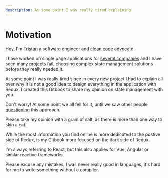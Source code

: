 ```yaml
---
description: At some point I was really tired explaining
---
```


# Motivation

Hey, I'm [Tristan](https://github.com/firsttris) a software engineer and [clean code](https://www.youtube.com/watch?v=UjhX2sVf0eg) advocate.

I have worked on single page applications for [several companies](https://firsttris.github.io/gatsby-cv/) and I have seen many projects fail, choosing complex state management solutions before they really needed it.

At some point I was really tired since in every new project I had to explain all over why it is not a good idea to design everything in the application with Redux. I created this Gitbook to share my opinion on state management with you.

Don't worry! At some point we all fell for it, until we saw other people [questioning](https://youtu.be/Q54YDGC_t3Y?t=357) this approach.

Please take my opinion with a grain of salt, as there is more than one way to skin a cat.

While the most information you find online is more dedicated to the postive side of Redux, is my Gitbook more focused on the dark side of Redux. 

I'm always referring to React, but this also applies for Vue, Angular or similar reactive frameworks.

Please excuse any mistakes, I was never really good in languages, it's hard for me to write something without a compiler.

